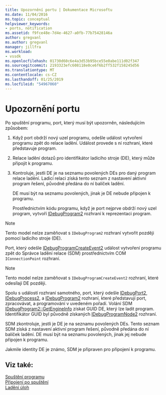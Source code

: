 ```yaml
---
title: Upozornění portu | Dokumentace Microsoftu
ms.date: 11/04/2016
ms.topic: conceptual
helpviewer_keywords:
- ports, notification
ms.assetid: f9fce48e-7d4e-4627-a0fb-77b75428146a
author: gregvanl
ms.author: gregvanl
manager: jillfra
ms.workload:
- vssdk
ms.openlocfilehash: 01730d60c6e4a3d53b95bce55e0abe111d02f347
ms.sourcegitcommit: 2193323efc608118e0ce6f6b2ff532f158245d56
ms.translationtype: MT
ms.contentlocale: cs-CZ
ms.lasthandoff: 01/25/2019
ms.locfileid: "54967060"
---
```

# <a name="notify-the-port"></a>Upozornění portu
Po spuštění programu, port, který musí být upozorněn, následujícím způsobem:  
  
1. Když port obdrží nový uzel programu, odešle událost vytvoření programu zpět do relace ladění. Událost provede s ní rozhraní, které představuje program.  
  
2. Relace ladění dotazů pro identifikátor ladicího stroje (DE), který může připojit k programu.  
  
3. Kontroluje, jestli DE je na seznamu povolených DEs pro daný program relace ladění. Ladicí relaci získá tento seznam z nastavení aktivní program řešení, původně předána do ní balíček ladění.  
  
    DE musí být na seznamu povolených, jinak je DE nebude připojen k programu.  
  
   Prostřednictvím kódu programu, když je port nejprve obdrží nový uzel program, vytvoří [IDebugProgram2](../../extensibility/debugger/reference/idebugprogram2.md) rozhraní k reprezentaci program.  
  
> [!NOTE]
>  Tento model nelze zaměňovat s `IDebugProgram2` rozhraní vytvořit později pomocí ladicího stroje (DE).  
  
 Port, který odešle [IDebugProgramCreateEvent2](../../extensibility/debugger/reference/idebugprogramcreateevent2.md) událost vytvoření programu zpět do Správce ladění relace (SDM) prostřednictvím COM `IConnectionPoint` rozhraní.  
  
> [!NOTE]
>  Tento model nelze zaměňovat s `IDebugProgramCreateEvent2` rozhraní, které odesílají DE později.  
  
 Spolu s událostí rozhraní samotného, port, který odešle [IDebugPort2](../../extensibility/debugger/reference/idebugport2.md), [IDebugProcess2](../../extensibility/debugger/reference/idebugprocess2.md), a [IDebugProgram2](../../extensibility/debugger/reference/idebugprogram2.md) rozhraní, které představují port, zpracovávat, a programování v uvedeném pořadí. Volání SDM [IDebugProgram2::GetEngineInfo](../../extensibility/debugger/reference/idebugprogram2-getengineinfo.md) získat GUID DE, který lze ladit program. Identifikátor GUID byl původně získaných [IDebugProgramNode2](../../extensibility/debugger/reference/idebugprogramnode2.md) rozhraní.  
  
 SDM zkontroluje, jestli je DE je na seznamu povolených DEs. Tento seznam SDM získá z nastavení aktivní program řešení, původně předána do ní balíček ladění. DE musí být na seznamu povolených, jinak jej nebude připojen k programu.  
  
 Jakmile identity DE je známo, SDM je připraven pro připojení k programu.  
  
## <a name="see-also"></a>Viz také:  
 [Spuštění programu](../../extensibility/debugger/launching-a-program.md)   
 [Připojení po spuštění](../../extensibility/debugger/attaching-after-a-launch.md)   
 [Ladění úloh](../../extensibility/debugger/debugging-tasks.md)